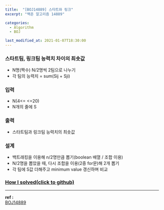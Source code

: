 ```yaml
---
title:  "[BOJ14889] 스타트와 링크"
excerpt: "백준 알고리즘 14889"

categories:
  - Algorithm
  - BOJ

last_modified_at: 2021-01-07T18:30:00
---
```


### 스타트팀, 링크팀 능력치 차이의 최솟값
- N명(짝수) N/2명씩 2팀으로 나누기
- 각 팀의 능력치 = sum(Sij + Sji)

### 입력
- N(4<= <=20)
- N개의 줄에 S

### 출력
- 스타트팀과 링크팀 능력치의 최솟값

### 설계
- 백트래킹을 이용해 n/2명만큼 뽑기(boolean 배열 / 조합 이용)
- N/2명을 뽑았을 때, 다시 조합을 이용(2중 for문)해 2개 뽑기
- 각 팀에 S값 더해주고 minimum value 갱신하며 비교


### [How I solved(click to github)](https://github.com/mindflip/Algorithm_BOJ/blob/master/boj14889.cpp)

----
**ref :**  
[BOJ14889](https://www.acmicpc.net/problem/14889)